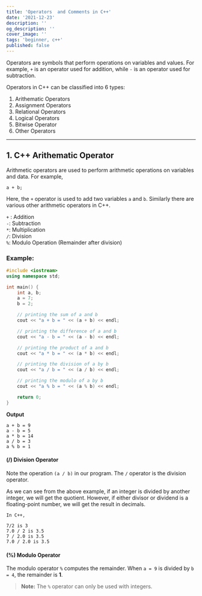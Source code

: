 ```yaml
---
title: 'Operators  and Comments in C++'
date: '2021-12-23'
description: ''
og_description: ''
cover_image: ''
tags: 'beginner, c++'
published: false
---
```


Operators are symbols that perform operations on variables and values. For example, `+` is an operator used for addition, while `-` is an operator used for subtraction.

Operators in C++ can be classified into 6 types:

1. Arithematic Operators
2. Assignment Operators
3. Relational Operators
4. Logical Operators
5. Bitwise Operator
6. Other Operators

---

## 1. C++ Arithematic Operator

Arithmetic operators are used to perform arithmetic operations on variables and data. For example,

```
a + b;
```

Here, the `+` operator is used to add two variables `a` and `b`. Similarly there are various other arithmetic operators in C++.

`+` : Addition  
 `-`: Subtraction  
 `*`: Multiplication  
 `/`: Division  
 `%`: Modulo Operation (Remainder after division)

### Example:

```cpp
#include <iostream>
using namespace std;

int main() {
    int a, b;
    a = 7;
    b = 2;

    // printing the sum of a and b
    cout << "a + b = " << (a + b) << endl;

    // printing the difference of a and b
    cout << "a - b = " << (a - b) << endl;

    // printing the product of a and b
    cout << "a * b = " << (a * b) << endl;

    // printing the division of a by b
    cout << "a / b = " << (a / b) << endl;

    // printing the modulo of a by b
    cout << "a % b = " << (a % b) << endl;

    return 0;
}
```

**Output**

```
a + b = 9
a - b = 5
a * b = 14
a / b = 3
a % b = 1
```

#### (/) Division Operator

Note the operation `(a / b)` in our program. The `/` operator is the division operator.

As we can see from the above example, if an integer is divided by another integer, we will get the quotient. However, if either divisor or dividend is a floating-point number, we will get the result in decimals.

```
In C++,

7/2 is 3
7.0 / 2 is 3.5
7 / 2.0 is 3.5
7.0 / 2.0 is 3.5
```

#### (%) Modulo Operator

The modulo operator `%` computes the remainder. When `a = 9` is divided by `b = 4`, the remainder is **1**.

> **Note:** The `%` operator can only be used with integers.
